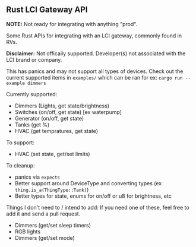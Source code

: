 ## Rust LCI Gateway API

**NOTE:** Not ready for integrating with anything "prod".

Some Rust APIs for integrating with an LCI gateway, commonly found in RVs.

**Disclaimer:** Not officaily supported. Developer(s) not associated with the LCI brand or company.

This has panics and may not support all types of devices. Check out the current supported items in `examples/` which can be ran for ex: `cargo run --example dimmers`

Currently supported:
* Dimmers (Lights, get state/brightness)
* Switches (on/off, get state) [ex waterpump]
* Generator (on/off, get state)
* Tanks (get %)
* HVAC (get tempratures, get state)

To support:
* HVAC (set state, get/set limits)

To cleanup:
* panics via `expects`
* Better support around DeviceType and converting types (ex `thing.is_a(ThingType::Tank)`)
* Better types for state, enums for on/off or u8 for brightness, etc

Things I don't need to / intend to add:
If you need one of these, feel free to add it and send a pull request.
* Dimmers (get/set sleep timers)
* RGB lights
* Dimmers (get/set mode)
